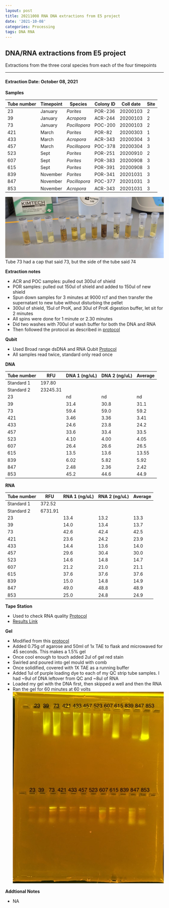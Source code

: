 ```yaml
---
layout: post
title: 20211008 RNA DNA extractions from E5 project
date: '2021-10-08'
categories: Processing
tags: DNA RNA
---
```


## DNA/RNA extractions from E5 project

Extractions from the three coral species from each of the four timepoints

---

#### Extraction Date: October 08, 2021 
**Samples**

| Tube number 	| Timepoint	   	| Species	    | Colony ID 	| Coll date		| Site       	|
|-------------	|------------	|-------------	|-------------	|-------------	|-------------	|
| 23		 	| January	 	| *Porites*		| POR-236      	| 20200103   	| 2				|
| 39			| January	 	| *Acropora*	| ACR-244	    | 20200103		| 2				|
| 73		 	| January	  	| *Pocillopora*	| POC-200    	| 20200103  	| 2				|
| 421		 	| March		 	| *Porites*		| POR-82     	| 20200303   	| 1				|
| 433			| March 		| *Acropora*	| ACR-343	    | 20200304		| 3				|
| 457		 	| March	  		| *Pocillopora*	| POC-378    	| 20200304  	| 3				|
| 523		 	| Sept		 	| *Porites*		| POR-251     	| 20200910   	| 2				|
| 607			| Sept	 		| *Porites*		| POR-383	    | 20200908		| 3				|
| 615		 	| Sept		  	| *Porites*		| POR-391     	| 20200908  	| 3				|
| 839		 	| November	 	| *Porites*		| POR-341	   	| 20201031   	| 3				|
| 847			| November	 	| *Pocillopora*	| POC-377	    | 20201031		| 3				|
| 853		 	| November	  	| *Acropora*	| ACR-343    	| 20201031  	| 3				|


![20211008_samples.jpg](https://github.com/Kterpis/Putnam_Lab_Notebook/blob/master/images/samples/20211008_samples.jpg?raw=true)
Tube 73 had a cap that said 73, but the side of the tube said 74

**Extraction notes**
 - ACR and POC samples: pulled out 300ul of shield
 - POR samples: pulled out 150ul of shield and added to 150ul of new shield 
 - Spun down samples for 3 minutes at 9000 rcf and then transfer the supernatant to new tube without disturbing the pellet
 - 300ul of shield, 15ul of ProK, and 30ul of ProK digestion buffer, let sit for 2 minutes
 - All spins were done for 1 minute or 2.30 minutes
 - Did two washes with 700ul of wash buffer for both the DNA and RNA
 - Then followed the protocol as described in [protocol](https://github.com/emmastrand/EmmaStrand_Notebook/blob/master/_posts/2019-05-31-Zymo-Duet-RNA-DNA-Extraction-Protocol.md)


**Qubit**
 - Used Broad range dsDNA and RNA Qubit [Protocol](https://meschedl.github.io/MESPutnam_Open_Lab_Notebook/Qubit-Protocol/)
 - All samples read twice, standard only read once
 
**DNA**

| Tube number 	| RFU		   	| DNA 1 (ng/uL) | DNA 2 (ng/uL) | Average     	|
|-------------	|------------	|-------------	|-------------	|-------------	|
| Standard 1  	| 197.80	 	| 		      	| 		      	|	         	|
| Standard 2 	| 23245.31	 	| 		    	| 		    	| 	        	|
| 23		 	|		     	| nd	     	| nd	     	| nd        	|
| 39		 	| 			   	| 31.4  	    | 30.8        	| 31.1			|
| 73		  	|		     	| 59.4 	      	| 59.0        	| 59.2        	|
| 421		 	| 			   	| 3.46        	| 3.36        	| 3.41      	|
| 433		  	|		     	| 24.6      	| 23.8         	| 24.2        	|
| 457		 	| 			   	| 33.6      	| 33.4	      	| 33.5       	|
| 523		  	|		     	| 4.10	       	| 4.00        	| 4.05        	|
| 607		 	| 			   	| 26.4       	| 26.6         	| 26.5       	|
| 615		  	|		     	| 13.5  	    | 13.6         	| 13.55        	|
| 839		 	| 			   	| 6.02        	| 5.82         	| 5.92        	|
| 847		  	|		     	| 2.48      	| 2.36      	| 2.42       	|
| 853		 	| 			   	| 45.2        	| 44.6         	| 44.9        	|


**RNA**


| Tube number 	| RFU		   	| RNA 1 (ng/uL) | RNA 2 (ng/uL) | Average     	|
|-------------	|------------	|-------------	|-------------	|-------------	|
| Standard 1  	| 372.52	 	| 		      	| 		      	|	         	|
| Standard 2 	| 6731.91	 	| 		    	| 		    	| 	        	|
| 23		 	|		     	| 13.4	     	| 13.2	     	| 13.3        	|
| 39		 	| 			   	| 14.0  	    | 13.4        	| 13.7			|
| 73		  	|		     	| 42.6 	      	| 42.4        	| 42.5        	|
| 421		 	| 			   	| 23.6        	| 24.2        	| 23.9      	|
| 433		  	|		     	| 14.4      	| 13.6         	| 14.0        	|
| 457		 	| 			   	| 29.6      	| 30.4	      	| 30.0       	|
| 523		  	|		     	| 14.6	       	| 14.8      	| 14.7        	|
| 607		 	| 			   	| 21.2       	| 21.0         	| 21.1       	|
| 615		  	|		     	| 37.6  	    | 37.6         	| 37.6        	|
| 839		 	| 			   	| 15.0        	| 14.8         	| 14.9        	|
| 847		  	|		     	| 49.0        	| 48.8        	| 48.9        	|
| 853		 	| 			   	| 25.0        	| 24.8         	| 24.9        	|


**Tape Station**
 - Used to check RNA quality [Protocol](https://meschedl.github.io/MESPutnam_Open_Lab_Notebook/RNA-TapeStation-Protocol/)
 - [Results Link](https://github.com/Kterpis/Putnam_Lab_Notebook/blob/cf5fb93be084628227a2cdd9793a1080a604f7b8/images/tape_station/2021-10-08%20-%2014.04.47.pdf)

**Gel**
 - Modified from this [protocol](https://meschedl.github.io/MESPutnam_Open_Lab_Notebook/Gel-Protocol/)
 - Added 0.75g of agarose and 50ml of 1x TAE to flask and microwaved for 45 seconds. This makes a 1.5% gel
 - Once cool enough to touch added 2ul of gel red stain
 - Swirled and poured into gel mould with comb
 - Once solidified, covered with 1X TAE as a running buffer
 - Added 1ul of purple loading dye to each of my QC strip tube samples. I had ~9ul of DNA leftover from QC and ~8ul of RNA
 - Loaded my gel with the DNA first, then skipped a well and then the RNA
 - Ran the gel for 60 minutes at 60 volts
 ![2021008_gel.jpg](https://github.com/Kterpis/Putnam_Lab_Notebook/blob/master/images/gels/20211008_gel.jpg?raw=true)
 
 **Addtional Notes**
  - NA

